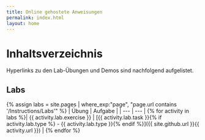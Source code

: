 ```yaml
---
title: Online gehostete Anweisungen
permalink: index.html
layout: home
---
```


# Inhaltsverzeichnis

Hyperlinks zu den Lab-Übungen und Demos sind nachfolgend aufgelistet.

## Labs

{% assign labs = site.pages | where_exp:"page", "page.url contains '/Instructions/Labs'" %}
| Übung | Aufgabe |
| --- | --- |
{% for activity in labs  %}| {{ activity.lab.exercise }} | [{{ activity.lab.task }}{% if activity.lab.type %} - {{ activity.lab.type }}{% endif %}]({{ site.github.url }}{{ activity.url }}) |
{% endfor %}
